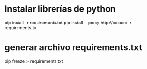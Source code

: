 
# Instalar librerías de python
pip install -r requirements.txt
pip install --proxy http://xxxxxx -r requirements.txt

# generar archivo requirements.txt
pip freeze > requirements.txt

